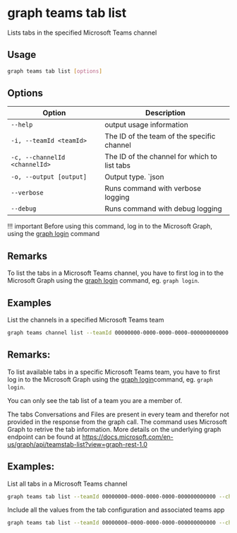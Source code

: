 # graph teams tab list

Lists tabs in the specified Microsoft Teams channel

## Usage

```sh
graph teams tab list [options]
```

## Options

Option|Description
------|-----------
`--help`| output usage information
`-i, --teamId <teamId>`|The ID of the team of the specific channel
`-c, --channelId <channelId>`|The ID of the channel for which to list tabs
`-o, --output [output]`|Output type. `json|text`. Default `text`
`--verbose`|Runs command with verbose logging
`--debug`|Runs command with debug logging

!!! important
    Before using this command, log in to the Microsoft Graph, using the [graph login](../login.md) command

## Remarks

To list the tabs in a Microsoft Teams channel, you have to first log in to the Microsoft Graph using the [graph login](../login.md) command, eg. `graph login`.

## Examples
  
List the channels in a specified Microsoft Teams team

```sh
graph teams channel list --teamId 00000000-0000-0000-0000-000000000000
```

## Remarks:

To list available tabs in a specific Microsoft Teams team, you have to first log in to the Microsoft Graph using the [graph login](../login.md)command, eg. `graph login`.

You can only see the tab list of a team you are a member of.

The tabs Conversations and Files are present in every team and therefor not provided in the response from the graph call. The command uses Microsoft Graph to retrive the tab information. More details on the underlying graph endpoint can be found at <https://docs.microsoft.com/en-us/graph/api/teamstab-list?view=graph-rest-1.0>

## Examples:
  
List all tabs in a Microsoft Teams channel

```sh
graph teams tab list --teamId 00000000-0000-0000-0000-000000000000 --channelId 19:00000000000000000000000000000000@thread.skype
```
    
Include all the values from the tab configuration and associated teams app

```sh
graph teams tab list --teamId 00000000-0000-0000-0000-000000000000 --channelId 19:00000000000000000000000000000000@thread.skype --output json
```